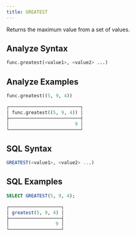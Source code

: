 ```yaml
---
title: GREATEST
---
```


Returns the maximum value from a set of values.

## Analyze Syntax

```python
func.greatest(<value1>, <value2> ...)
```

## Analyze Examples

```python
func.greatest((5, 9, 4))

┌──────────────────────────┐
│ func.greatest((5, 9, 4)) │
├──────────────────────────┤
│                        9 │
└──────────────────────────┘
```

## SQL Syntax

```sql
GREATEST(<value1>, <value2> ...)
```

## SQL Examples

```sql
SELECT GREATEST(5, 9, 4);

┌───────────────────┐
│ greatest(5, 9, 4) │
├───────────────────┤
│                 9 │
└───────────────────┘
```